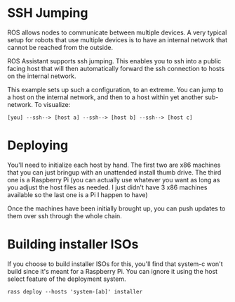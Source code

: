 # SSH Jumping

ROS allows nodes to communicate between multiple devices. A very typical setup for robots that use multiple devices is to have an internal network that cannot be reached from the outside.

ROS Assistant supports ssh jumping. This enables you to ssh into a public facing host that will then automatically forward the ssh connection to hosts on the internal network.

This example sets up such a configuration, to an extreme. You can jump to a host on the internal network, and then to a host within yet another sub-network. To visualize:

```
[you] --ssh--> [host a] --ssh--> [host b] --ssh--> [host c]
```

# Deploying

You'll need to initialize each host by hand. The first two are x86 machines that you can just bringup with an unattended install thumb drive. The third one is a Raspberry Pi (you can actually use whatever you want as long as you adjust the host files as needed. I just didn't have 3 x86 machines available so the last one is a Pi I happen to have)

Once the machines have been initially brought up, you can push updates to them over ssh through the whole chain.

# Building installer ISOs

If you choose to build installer ISOs for this, you'll find that system-c won't build since it's meant for a Raspberry Pi. You can ignore it using the host select feature of  the deployment system.

```
rass deploy --hosts 'system-[ab]' installer
```